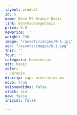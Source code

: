 ```yaml
---
layout: product
id: 5
name: Boné MS Orange Basic
link: bonemsorangebasic
price: 6.9
newprice: ''
weight: 200
image: "/assets/images/8-1.jpg"
sec: "/assets/images/8-1.jpg"
thir: ''
four: ''
categoria: bonesecaps
att: basic
color:
- Laranja
discrip: caps acessorios ms
novo: true
maisvendidos: false
stock: sim
new: false
inicial: false

---
```

